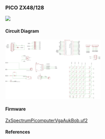 ### PICO ZX48/128
<img src="pico_zx48_128_1.png" width="300"/>

#### Circuit Diagram
<img src="pico_zx48_128_2.png" width="300"/>

#### Firmware
[ZxSpectrumPicomputerVgaAukBob.uf2](/uf2/ZxSpectrumPicomputerVgaAukBob.uf2)

#### References
